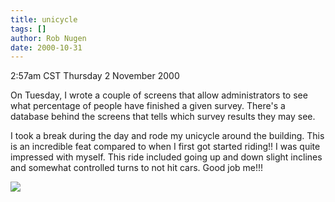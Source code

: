 ```yaml
---
title: unicycle
tags: []
author: Rob Nugen
date: 2000-10-31
---
```


<title>unicycle</title>
<p class=date>2:57am CST Thursday 2 November 2000

<p>On Tuesday, I wrote a couple of screens that allow administrators
to see what percentage of people have finished a given survey.
There's a database behind the screens that tells which survey results
they may see.

<p>I took a break during the day and rode my unicycle around the
building.  This is an incredible feat compared to when I first got
started riding!!  I was quite impressed with myself.  This ride
included going up and down slight inclines and somewhat controlled
turns to not hit cars.  Good job me!!!

<p><img src='/images/rob/wL-ROB.gif'>


